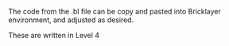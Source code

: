 The code from the .bl file can be copy and pasted into Bricklayer environment, 
and adjusted as desired.

These are written in Level 4